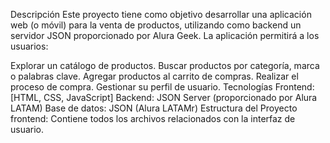 Descripción
Este proyecto tiene como objetivo desarrollar una aplicación web (o móvil) para la venta de productos, 
utilizando como backend un servidor JSON proporcionado por Alura Geek. 
La aplicación permitirá a los usuarios:

Explorar un catálogo de productos.
Buscar productos por categoría, marca o palabras clave.
Agregar productos al carrito de compras.
Realizar el proceso de compra.
Gestionar su perfil de usuario.
Tecnologías
Frontend: [HTML, CSS, JavaScript]
Backend: JSON Server (proporcionado por Alura LATAM)
Base de datos: JSON (Alura LATAMr)
Estructura del Proyecto
frontend: Contiene todos los archivos relacionados con la interfaz de usuario.
